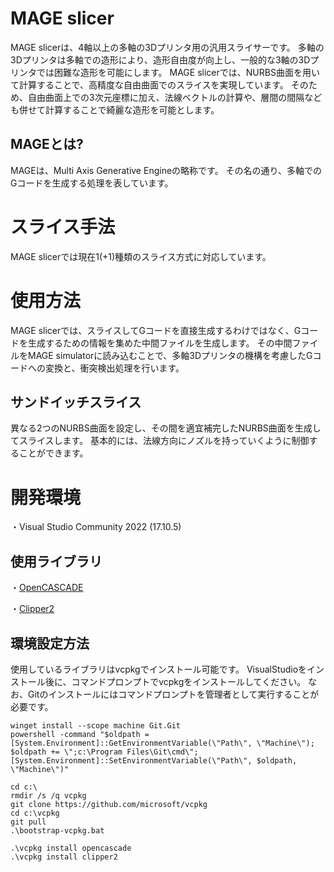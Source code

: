 # MAGE slicer
MAGE slicerは、4軸以上の多軸の3Dプリンタ用の汎用スライサーです。
多軸の3Dプリンタは多軸での造形により、造形自由度が向上し、一般的な3軸の3Dプリンタでは困難な造形を可能にします。
MAGE slicerでは、NURBS曲面を用いて計算することで、高精度な自由曲面でのスライスを実現しています。
そのため、自由曲面上での3次元座標に加え、法線ベクトルの計算や、層間の間隔なども併せて計算することで綺麗な造形を可能とします。

## MAGEとは?
MAGEは、Multi Axis Generative Engineの略称です。
その名の通り、多軸でのGコードを生成する処理を表しています。

# スライス手法
MAGE slicerでは現在1(+1)種類のスライス方式に対応しています。

# 使用方法
MAGE slicerでは、スライスしてGコードを直接生成するわけではなく、Gコードを生成するための情報を集めた中間ファイルを生成します。
その中間ファイルをMAGE simulatorに読み込むことで、多軸3Dプリンタの機構を考慮したGコードへの変換と、衝突検出処理を行います。

## サンドイッチスライス
異なる2つのNURBS曲面を設定し、その間を適宜補完したNURBS曲面を生成してスライスします。
基本的には、法線方向にノズルを持っていくように制御することができます。

# 開発環境
・Visual Studio Community 2022 (17.10.5)

## 使用ライブラリ
・[OpenCASCADE](https://dev.opencascade.org/)

・[Clipper2](https://github.com/AngusJohnson/Clipper2)

## 環境設定方法
使用しているライブラリはvcpkgでインストール可能です。
VisualStudioをインストール後に、コマンドプロンプトでvcpkgをインストールしてください。
なお、Gitのインストールにはコマンドプロンプトを管理者として実行することが必要です。
```
winget install --scope machine Git.Git
powershell -command "$oldpath = [System.Environment]::GetEnvironmentVariable(\"Path\", \"Machine\"); $oldpath += \";c:\Program Files\Git\cmd\"; [System.Environment]::SetEnvironmentVariable(\"Path\", $oldpath, \"Machine\")"

cd c:\
rmdir /s /q vcpkg
git clone https://github.com/microsoft/vcpkg
cd c:\vcpkg
git pull
.\bootstrap-vcpkg.bat

.\vcpkg install opencascade
.\vcpkg install clipper2
```
